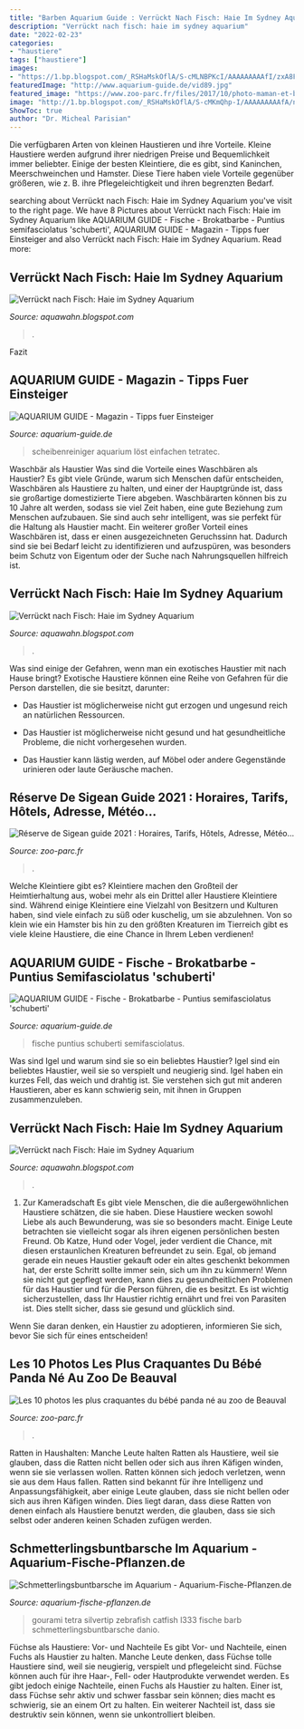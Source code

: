 ```yaml
---
title: "Barben Aquarium Guide : Verrückt Nach Fisch: Haie Im Sydney Aquarium"
description: "Verrückt nach fisch: haie im sydney aquarium"
date: "2022-02-23"
categories:
- "haustiere"
tags: ["haustiere"]
images:
- "https://1.bp.blogspot.com/_RSHaMskOflA/S-cMLNBPKcI/AAAAAAAAAfI/zxA8FONFZbQ/s1600/shark_1.jpg"
featuredImage: "http://www.aquarium-guide.de/vid89.jpg"
featured_image: "https://www.zoo-parc.fr/files/2017/10/photo-maman-et-bebe-panda-beauval-bauval.jpg"
image: "http://1.bp.blogspot.com/_RSHaMskOflA/S-cMKmQhp-I/AAAAAAAAAfA/nKM3b36t7iU/s1600/saq.jpg"
ShowToc: true
author: "Dr. Micheal Parisian"
---
```



Die verfügbaren Arten von kleinen Haustieren und ihre Vorteile.
Kleine Haustiere werden aufgrund ihrer niedrigen Preise und Bequemlichkeit immer beliebter. Einige der besten Kleintiere, die es gibt, sind Kaninchen, Meerschweinchen und Hamster. Diese Tiere haben viele Vorteile gegenüber größeren, wie z. B. ihre Pflegeleichtigkeit und ihren begrenzten Bedarf.

	

		
searching about Verrückt nach Fisch: Haie im Sydney Aquarium you've visit to the right page. We have 8 Pictures about Verrückt nach Fisch: Haie im Sydney Aquarium like AQUARIUM GUIDE - Fische - Brokatbarbe - Puntius semifasciolatus &#039;schuberti&#039;, AQUARIUM GUIDE - Magazin - Tipps fuer Einsteiger and also Verrückt nach Fisch: Haie im Sydney Aquarium. Read more:
		
    
## Verrückt Nach Fisch: Haie Im Sydney Aquarium

<img loading=lazy src="http://1.bp.blogspot.com/_RSHaMskOflA/S-cMKmQhp-I/AAAAAAAAAfA/nKM3b36t7iU/s1600/saq.jpg" onerror="this.onerror=null;this.src='https://tse2.mm.bing.net/th?id=OIP.-vc-214VNBfqr7OtReDHwAHaE7&amp;pid=15.1';" alt="Verrückt nach Fisch: Haie im Sydney Aquarium">

_Source: aquawahn.blogspot.com_

>. 

	

Fazit

    
## AQUARIUM GUIDE - Magazin - Tipps Fuer Einsteiger

<img loading=lazy src="https://aquarium-guide.de/scheibenreiniger.gif" onerror="this.onerror=null;this.src='https://tse4.mm.bing.net/th?id=OIP.ZeC-nxro-8X1AkPC9CBEhgHaFL&amp;pid=15.1';" alt="AQUARIUM GUIDE - Magazin - Tipps fuer Einsteiger">

_Source: aquarium-guide.de_

>scheibenreiniger aquarium löst einfachen tetratec. 

	

Waschbär als Haustier
Was sind die Vorteile eines Waschbären als Haustier? Es gibt viele Gründe, warum sich Menschen dafür entscheiden, Waschbären als Haustiere zu halten, und einer der Hauptgründe ist, dass sie großartige domestizierte Tiere abgeben. Waschbärarten können bis zu 10 Jahre alt werden, sodass sie viel Zeit haben, eine gute Beziehung zum Menschen aufzubauen. Sie sind auch sehr intelligent, was sie perfekt für die Haltung als Haustier macht. Ein weiterer großer Vorteil eines Waschbären ist, dass er einen ausgezeichneten Geruchssinn hat. Dadurch sind sie bei Bedarf leicht zu identifizieren und aufzuspüren, was besonders beim Schutz von Eigentum oder der Suche nach Nahrungsquellen hilfreich ist.

    
## Verrückt Nach Fisch: Haie Im Sydney Aquarium

<img loading=lazy src="https://1.bp.blogspot.com/_RSHaMskOflA/S-cMLNBPKcI/AAAAAAAAAfI/zxA8FONFZbQ/s1600/shark_1.jpg" onerror="this.onerror=null;this.src='https://tse3.mm.bing.net/th?id=OIP.2yfgCQMCHaFGmyrSKJTdNgHaEj&amp;pid=15.1';" alt="Verrückt nach Fisch: Haie im Sydney Aquarium">

_Source: aquawahn.blogspot.com_

>. 

	

Was sind einige der Gefahren, wenn man ein exotisches Haustier mit nach Hause bringt?
Exotische Haustiere können eine Reihe von Gefahren für die Person darstellen, die sie besitzt, darunter:
- Das Haustier ist möglicherweise nicht gut erzogen und ungesund reich an natürlichen Ressourcen.

- Das Haustier ist möglicherweise nicht gesund und hat gesundheitliche Probleme, die nicht vorhergesehen wurden.

- Das Haustier kann lästig werden, auf Möbel oder andere Gegenstände urinieren oder laute Geräusche machen.

    
## Réserve De Sigean Guide 2021 : Horaires, Tarifs, Hôtels, Adresse, Météo...

<img loading=lazy src="https://www.zoo-parc.fr/files/2016/06/reserve-de-sigean-animaux-zebres-2-1000x288.jpg" onerror="this.onerror=null;this.src='https://tse4.mm.bing.net/th?id=OIP.iu2HSzgpgY1OnzWbvneBsgHaCI&amp;pid=15.1';" alt="Réserve de Sigean guide 2021 : Horaires, Tarifs, Hôtels, Adresse, Météo...">

_Source: zoo-parc.fr_

>. 

	

Welche Kleintiere gibt es?
Kleintiere machen den Großteil der Heimtierhaltung aus, wobei mehr als ein Drittel aller Haustiere Kleintiere sind. Während einige Kleintiere eine Vielzahl von Besitzern und Kulturen haben, sind viele einfach zu süß oder kuschelig, um sie abzulehnen. Von so klein wie ein Hamster bis hin zu den größten Kreaturen im Tierreich gibt es viele kleine Haustiere, die eine Chance in Ihrem Leben verdienen!

    
## AQUARIUM GUIDE - Fische - Brokatbarbe - Puntius Semifasciolatus &#039;schuberti&#039;

<img loading=lazy src="http://www.aquarium-guide.de/vid89.jpg" onerror="this.onerror=null;this.src='https://tse2.mm.bing.net/th?id=OIP.HZswazbPeUEpqJfdGV1LtwHaHa&amp;pid=15.1';" alt="AQUARIUM GUIDE - Fische - Brokatbarbe - Puntius semifasciolatus &#039;schuberti&#039;">

_Source: aquarium-guide.de_

>fische puntius schuberti semifasciolatus. 

	

Was sind Igel und warum sind sie so ein beliebtes Haustier?
Igel sind ein beliebtes Haustier, weil sie so verspielt und neugierig sind. Igel haben ein kurzes Fell, das weich und drahtig ist. Sie verstehen sich gut mit anderen Haustieren, aber es kann schwierig sein, mit ihnen in Gruppen zusammenzuleben.

    
## Verrückt Nach Fisch: Haie Im Sydney Aquarium

<img loading=lazy src="http://1.bp.blogspot.com/_RSHaMskOflA/S-cOLIIXg5I/AAAAAAAAAfw/Nl3zc4THKD0/s400/sharktank.jpg" onerror="this.onerror=null;this.src='https://tse3.mm.bing.net/th?id=OIP.K300SzfOmxMxOogpekX1MQAAAA&amp;pid=15.1';" alt="Verrückt nach Fisch: Haie im Sydney Aquarium">

_Source: aquawahn.blogspot.com_

>. 

	

1. Zur Kameradschaft
Es gibt viele Menschen, die die außergewöhnlichen Haustiere schätzen, die sie haben. Diese Haustiere wecken sowohl Liebe als auch Bewunderung, was sie so besonders macht. Einige Leute betrachten sie vielleicht sogar als ihren eigenen persönlichen besten Freund. Ob Katze, Hund oder Vogel, jeder verdient die Chance, mit diesen erstaunlichen Kreaturen befreundet zu sein.
Egal, ob jemand gerade ein neues Haustier gekauft oder ein altes geschenkt bekommen hat, der erste Schritt sollte immer sein, sich um ihn zu kümmern! Wenn sie nicht gut gepflegt werden, kann dies zu gesundheitlichen Problemen für das Haustier und für die Person führen, die es besitzt. Es ist wichtig sicherzustellen, dass Ihr Haustier richtig ernährt und frei von Parasiten ist. Dies stellt sicher, dass sie gesund und glücklich sind.

Wenn Sie daran denken, ein Haustier zu adoptieren, informieren Sie sich, bevor Sie sich für eines entscheiden!

    
## Les 10 Photos Les Plus Craquantes Du Bébé Panda Né Au Zoo De Beauval

<img loading=lazy src="https://www.zoo-parc.fr/files/2017/10/photo-maman-et-bebe-panda-beauval-bauval.jpg" onerror="this.onerror=null;this.src='https://tse2.mm.bing.net/th?id=OIP.A7s5Ej2u9-6pzPGmMiqiTwHaDX&amp;pid=15.1';" alt="Les 10 photos les plus craquantes du bébé panda né au zoo de Beauval">

_Source: zoo-parc.fr_

>. 

	

Ratten in Haushalten: Manche Leute halten Ratten als Haustiere, weil sie glauben, dass die Ratten nicht bellen oder sich aus ihren Käfigen winden, wenn sie sie verlassen wollen. Ratten können sich jedoch verletzen, wenn sie aus dem Haus fallen.
Ratten sind bekannt für ihre Intelligenz und Anpassungsfähigkeit, aber einige Leute glauben, dass sie nicht bellen oder sich aus ihren Käfigen winden. Dies liegt daran, dass diese Ratten von denen einfach als Haustiere benutzt werden, die glauben, dass sie sich selbst oder anderen keinen Schaden zufügen werden.

    
## Schmetterlingsbuntbarsche Im Aquarium - Aquarium-Fische-Pflanzen.de

<img loading=lazy src="https://aquarium-fische-pflanzen.de/wp-content/uploads/2018/12/fischfutter-vergleich-welche-sorten.jpg" onerror="this.onerror=null;this.src='https://tse2.mm.bing.net/th?id=OIP.5wiCtrL3fwDRoaSk2dOf6QHaEr&amp;pid=15.1';" alt="Schmetterlingsbuntbarsche im Aquarium - Aquarium-Fische-Pflanzen.de">

_Source: aquarium-fische-pflanzen.de_

>gourami tetra silvertip zebrafish catfish l333 fische barb schmetterlingsbuntbarsche danio. 

	

Füchse als Haustiere: Vor- und Nachteile
Es gibt Vor- und Nachteile, einen Fuchs als Haustier zu halten. Manche Leute denken, dass Füchse tolle Haustiere sind, weil sie neugierig, verspielt und pflegeleicht sind. Füchse können auch für ihre Haar-, Fell- oder Hautprodukte verwendet werden. Es gibt jedoch einige Nachteile, einen Fuchs als Haustier zu halten. Einer ist, dass Füchse sehr aktiv und schwer fassbar sein können; dies macht es schwierig, sie an einem Ort zu halten. Ein weiterer Nachteil ist, dass sie destruktiv sein können, wenn sie unkontrolliert bleiben.

